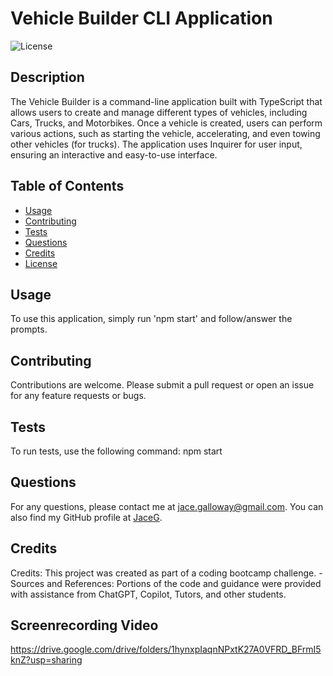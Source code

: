 # Vehicle Builder CLI Application

![License](https://img.shields.io/badge/License-MIT-blue.svg)

## Description
The Vehicle Builder is a command-line application built with TypeScript that allows users to create and manage different types of vehicles, including Cars, Trucks, and Motorbikes. Once a vehicle is created, users can perform various actions, such as starting the vehicle, accelerating, and even towing other vehicles (for trucks). The application uses Inquirer for user input, ensuring an interactive and easy-to-use interface.

## Table of Contents
- [Usage](#usage)
- [Contributing](#contributing)
- [Tests](#tests)
- [Questions](#questions)
- [Credits](#credits)
- [License](#license)

## Usage
To use this application, simply run 'npm start' and follow/answer the prompts.

## Contributing
Contributions are welcome. Please submit a pull request or open an issue for any feature requests or bugs.

## Tests
To run tests, use the following command: npm start

## Questions
For any questions, please contact me at jace.galloway@gmail.com. You can also find my GitHub profile at [JaceG](https://github.com/JaceG).

## Credits
 Credits: This project was created as part of a coding bootcamp challenge. - Sources and References: Portions of the code and guidance were provided with assistance from ChatGPT, Copilot, Tutors, and other students.

 ## Screenrecording Video
https://drive.google.com/drive/folders/1hynxpIaqnNPxtK27A0VFRD_BFrmI5knZ?usp=sharing
